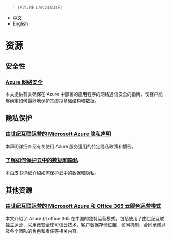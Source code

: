  <tags ms.service="trust-center" ms.date="" wacn.date="" wacn.lang="cn"/>

> [AZURE.LANGUAGE]
- [中文](/support/trust-center/resources/)
- [English](/support/trust-center/resources-en/)

# 资源

## 安全性
### [Azure 网络安全](https://wacnstorage.blob.core.chinacloudapi.cn/marketing-resource/documents/AzureNetworkSecurity_v3_Feb2015_CN_20151214.pdf)

本文提供有关确保在 Azure 中部署的应用程序的网络通信安全的指南，使客户能够确定如何最好地保护其虚拟基础结构和数据。

## 隐私保护
### [由世纪互联运营的 Microsoft Azure 隐私声明](/support/legal/privacy-statement/)

本声明详细介绍有关使用 Azure 服务适用的特定隐私政策和惯例。

### [了解如何保护云中的数据和隐私](https://wacnstorage.blob.core.chinacloudapi.cn/marketing-resource/documents/Protecting_Data_and_Privacy_in_the_Cloud_CN_final20160125.pdf)

本白皮书详细介绍如何保护云中的数据和隐私。

## 其他资源

### [由世纪互联运营的 Microsoft Azure 和 Office 365 云服务运营模式](https://wacnppe.blob.core.chinacloudapi.cn/marketing-resource/documents/Windows_Azure_and_Office_365_cloud_services_business_model_operated_by_21Vianet12.pdf)

本文介绍了 Azure 和 office 365 在中国的独特运营模式，包括使用了由世纪互联独立运营，采用微软全球可信云技术，客户数据存储位置，访问机制，合同承诺以及各个团队的角色和责任等相关内容。
